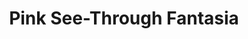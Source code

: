 ---
src: Pink See-Through Fantasia.jpg
title: Pink See-Through Fantasia
description: The pink see-through fantasia is a sea cucumber, which can be found about 1.5 miles (2.4 km) deep in the Celebes Sea in the Western Pacific Ocean.
---